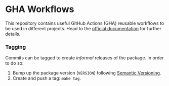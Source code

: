 # GHA Workflows

This repository contains useful GitHub Actions (GHA) reusable workflows to be used
in different projects. Head to the [official documentation][doc-gha-reusable-workflows]
for further details.

### Tagging
Commits can be tagged to create _informal_ releases of the package. In order to do so:

1. Bump up the package version (`VERSION`) following [Semantic Versioning][web-semantic].
2. Create and push a tag: `make tag`.


[doc-gha-reusable-workflows]: https://docs.github.com/en/actions/using-workflows/reusing-workflows
[web-semantic]: https://semver.org/
